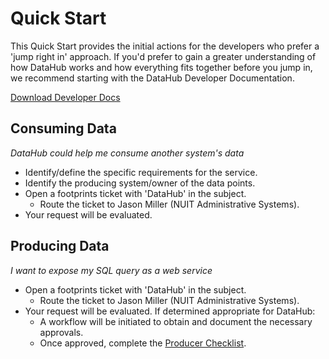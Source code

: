 # Quick Start

This Quick Start provides the initial actions for the developers who prefer a 'jump right in' approach. If you'd prefer to gain a greater understanding of how DataHub works and how everything fits together before you jump in, we recommend starting with the DataHub Developer Documentation.

<a href="./assets/DataHub_Developer_Docs.docx" download>Download Developer Docs</a>


## Consuming Data
*DataHub could help me consume another system's data*
- Identify/define the specific requirements for the service.
- Identify the producing system/owner of the data points.
- Open a footprints ticket with 'DataHub' in the subject.
  - Route the ticket to Jason Miller (NUIT Administrative Systems).
- Your request will be evaluated.


## Producing Data
*I want to expose my SQL query as a web service*
- Open a footprints ticket with 'DataHub' in the subject.
  - Route the ticket to Jason Miller (NUIT Administrative Systems).
- Your request will be evaluated. If determined appropriate for DataHub:
  - A workflow will be initiated to obtain and document the necessary approvals.
  - Once approved, complete the [Producer Checklist](./producers/checklist.md). 

  
